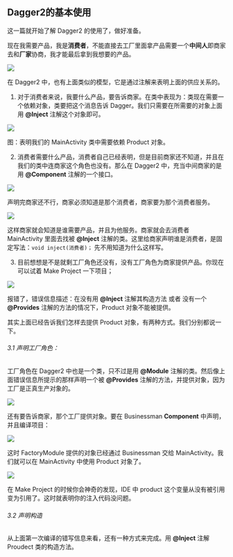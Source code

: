 ## Dagger2的基本使用

这一篇就开始了解 Dagger2 的使用了，做好准备。

现在我需要产品，我是**消费者**，不能直接去工厂里面拿产品需要一个**中间人**即商家去和**厂家**协商，我才能最后拿到我想要的产品。

![](https://note-austen-1256667106.cos.ap-beijing.myqcloud.com/2020-05-11-152959.png)

在 Dagger2 中，也有上面类似的模型，它是通过注解来表明上面的供应关系的。

1. 对于消费者来说，我要什么产品，要告诉商家。在类中表现为：类现在需要一个依赖对象，类要把这个消息告诉 Dagger。我们只需要在所需要的对象上面用 **@Inject** 注解这个对象即可。

![](https://note-austen-1256667106.cos.ap-beijing.myqcloud.com/2020-05-11-153018.png)

图：表明我们的 MainActivity 类中需要依赖 Product 对象。

2. 消费者需要什么产品，消费者自己已经表明，但是目前商家还不知道，并且在我们的类中连商家这个角色也没有。那么在 Dagger2 中，充当中间商家的是用 **@Component** 注解的一个接口。

![](https://note-austen-1256667106.cos.ap-beijing.myqcloud.com/2020-05-11-153028.png)

声明完商家还不行，商家必须知道是那个消费者，商家要为那个消费者服务。

![](/Users/austen/Desktop/interview/Android平台相关/Dagger2/Screenshot/6.png)

这样商家就会知道是谁需要产品，并且为他服务。商家就会去消费者 MainActivity 里面去找被 **@Inject** 注解的类。这里给商家声明谁是消费者，是固定写法：`void inject(消费者)；` 先不用知道为什么这样写。

3. 目前想想是不是就剩工厂角色还没有，没有工厂角色为商家提供产品。你现在可以试着 Make Project 一下项目；

![](/Users/austen/Desktop/interview/Android平台相关/Dagger2/Screenshot/7.png)

报错了，错误信息描述：在没有用 **@Inject** 注解其构造方法 或者 没有一个 **@Provides** 注解的方法的情况下，Product 对象不能被提供。

其实上面已经告诉我们怎样去提供 Product 对象，有两种方式。我们分别都说一下。

###### 3.1 声明工厂角色：

工厂角色在 Dagger2 中也是一个类，只不过是用 **@Module** 注解的类。然后像上面错误信息所提示的那样声明一个被 **@Provides** 注解的方法，并提供对象，因为工厂是正真生产对象的。

![](/Users/austen/Desktop/interview/Android平台相关/Dagger2/Screenshot/8.png)

还有要告诉商家，那个工厂提供对象。要在 Businessman **Component** 中声明，并且编译项目：

![](/Users/austen/Desktop/interview/Android平台相关/Dagger2/Screenshot/9.png)

这时 FactoryModule 提供的对象已经通过 Businessman 交给 MainActivity。我们就可以在 MainActivity 中使用 Product 对象了。

![](https://note-austen-1256667106.cos.ap-beijing.myqcloud.com/2020-05-11-153056.gif)

在 Make Project 的时候你会神奇的发现，IDE 中 product 这个变量从没有被引用变为引用了。这时就表明你的注入代码没问题。

###### 3.2 声明构造

从上面第一次编译的错写信息来看，还有一种方式来完成。用 **@Inject** 注解 Proudect 类的构造方法。